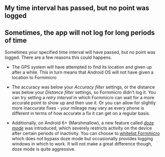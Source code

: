 ## My time interval has passed, but no point was logged 
## Sometimes, the app will not log for long periods of time

Sometimes your specified time interval will have passed, but no point was logged.  There are a few reasons this could happens. 

* The GPS system will have attempted to find its location and given up after a while. This in turn means that Android OS will not have given a location to Formmicro

* The accuracy was below your *Accuracy filter* settings, or the distance was below your *Distance filter* settings, so Formmicro didn't log it. You can try setting a *retry interval* in which Formmicro can wait for a more accurate point to show up and then use it.  Or you can allow for slightly more inaccurate fixes - your mileage may vary as every phone is different in terms of how accurate a fix it can get on a regular basis.

* Additionally, on Android 6+ (Marshmallow), a new feature called *[doze mode](http://lifehacker.com/how-android-doze-works-and-how-to-tweak-it-to-save-you-1785921957)* was introduced, which severely restricts activity on the device after certain periods of inactivity. You can choose to [whitelist Formmicro](https://android.stackexchange.com/a/129075/14996) which does not bypass doze mode but occasionally provides logging windows in which to work. It will not make a great difference though, doze mode is quite aggressive.

